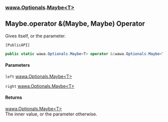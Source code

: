 ### [wawa.Optionals](wawa.Optionals.md 'wawa.Optionals').[Maybe&lt;T&gt;](Maybe{T}.md 'wawa.Optionals.Maybe<T>')

## Maybe<T>.operator &(Maybe<T>, Maybe<T>) Operator

Gives itself, or the parameter.<p/>`[PublicAPI]`

```csharp
public static wawa.Optionals.Maybe<T> operator &(wawa.Optionals.Maybe<T> left, wawa.Optionals.Maybe<T> right);
```
#### Parameters

<a name='wawa.Optionals.Maybe_T_.op_BitwiseAnd(wawa.Optionals.Maybe_T_,wawa.Optionals.Maybe_T_).left'></a>

`left` [wawa.Optionals.Maybe&lt;](Maybe{T}.md 'wawa.Optionals.Maybe<T>')[T](Maybe{T}.md#wawa.Optionals.Maybe_T_.T 'wawa.Optionals.Maybe<T>.T')[&gt;](Maybe{T}.md 'wawa.Optionals.Maybe<T>')

<a name='wawa.Optionals.Maybe_T_.op_BitwiseAnd(wawa.Optionals.Maybe_T_,wawa.Optionals.Maybe_T_).right'></a>

`right` [wawa.Optionals.Maybe&lt;](Maybe{T}.md 'wawa.Optionals.Maybe<T>')[T](Maybe{T}.md#wawa.Optionals.Maybe_T_.T 'wawa.Optionals.Maybe<T>.T')[&gt;](Maybe{T}.md 'wawa.Optionals.Maybe<T>')

#### Returns
[wawa.Optionals.Maybe&lt;](Maybe{T}.md 'wawa.Optionals.Maybe<T>')[T](Maybe{T}.md#wawa.Optionals.Maybe_T_.T 'wawa.Optionals.Maybe<T>.T')[&gt;](Maybe{T}.md 'wawa.Optionals.Maybe<T>')  
The inner value, or the parameter otherwise.